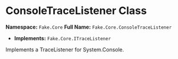 # ConsoleTraceListener Class

**Namespace:** `Fake.Core`
**Full Name:** `Fake.Core.ConsoleTraceListener`
- **Implements:** `Fake.Core.ITraceListener`

Implements a TraceListener for System.Console.